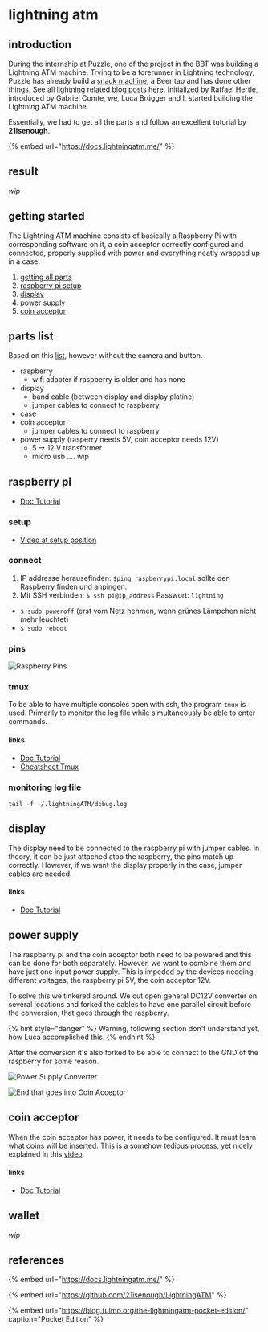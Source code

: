 # lightning atm

## introduction

During the internship at Puzzle, one of the project in the BBT was building a Lightning ATM machine. Trying to be a forerunner in Lightning technology, Puzzle has already build a [snack machine](https://www.puzzle.ch/de/blog/articles/2018/09/18/puzzle-itc-und-energy-kitchen-machen-es-moeglich-schnelle-bezahlung-mit-bitcoin-purer-genuss-ist-garantiert), a Beer tap and has done other things. See all lightning related blog posts [here](https://www.puzzle.ch/de/blog/categories/strategische-themen/lightning). Initialized by Raffael Hertle, introduced by Gabriel Comte, we, Luca Brügger and I, started building the Lightning ATM machine.

Essentially, we had to get all the parts and follow an excellent tutorial by **21isenough**.

{% embed url="https://docs.lightningatm.me/" %}



## result

_wip_

## getting started

The Lightning ATM machine consists of basically a Raspberry Pi with corresponding software on it, a coin acceptor correctly configured and connected, properly supplied with power  and everything neatly wrapped up in a case.

1. [getting all parts](lightning-atm.md#parts-list)
2. [raspberry pi setup](lightning-atm.md#raspberry-pi)
3. [display](lightning-atm.md#display)
4. [power supply](lightning-atm.md#power-supply)
5. [coin acceptor](lightning-atm.md#coin-acceptor)

## parts list

Based on this [list](https://docs.lightningatm.me/requirements/hardware-requirements), however without the camera and button.

* raspberry
  * wifi adapter if raspberry is older and has none
* display
  * band cable \(between display and display platine\)
  * jumper cables to connect to raspberry
* case
* coin acceptor
  * jumper cables to connect to raspberry
* power supply \(rasperry needs 5V, coin acceptor needs 12V\)
  * 5 -&gt; 12 V transformer
  * micro usb .... wip

## raspberry pi

* [Doc Tutorial](https://docs.lightningatm.me/lightningatm-setup/hardware-setup/assembly-and-software)

### setup

* [Video at setup position ](https://youtu.be/A9JKUQvvmYM?t=557)

### **connect**

1. IP addresse herausefinden: `$ping raspberrypi.local` sollte den Raspberry finden und anpingen.
2. Mit SSH verbinden: `$ ssh pi@ip_address`  Passwort: `l1ghtning`

* `$ sudo poweroff` \(erst vom Netz nehmen, wenn grünes Lämpchen nicht mehr leuchtet\)
* `$ sudo reboot`

### pins

![Raspberry Pins](https://www.elektronik-kompendium.de/sites/raspberry-pi/fotos/raspberry-pi-15b.jpg)

### tmux

To be able to have multiple consoles open with ssh, the program `tmux` is used. Primarily to monitor the log file while simultaneously be able to enter commands.

#### links

* [Doc Tutorial](https://docs.lightningatm.me/lightningatm-setup/software-setup/monitoring_log_file)
* [Cheatsheet Tmux](https://tmuxcheatsheet.com/)

### monitoring log file

```text
tail -f ~/.lightningATM/debug.log
```

## display

The display need to be connected to the raspberry pi with jumper cables. In theory, it can be just attached atop the raspberry, the pins match up correctly. However, if we want the display properly in the case, jumper cables are needed.

#### links

* [Doc Tutorial](https://docs.lightningatm.me/lightningatm-setup/hardware-setup/raspberry-pi-and-display)

## power supply

The raspberry pi and the coin acceptor both need to be powered and this can be done for both separately. However, we want to combine them and have just one input power supply. This is impeded by the devices needing different voltages, the raspberry pi 5V, the coin acceptor 12V.

To solve this we tinkered around. We cut open general DC12V converter on several locations and forked the cables to have one parallel circuit before the conversion, that goes through the raspberry. 

{% hint style="danger" %}
Warning, following section don't understand yet, how Luca accomplished this.
{% endhint %}

After the conversion it's also forked to be able to connect to the GND of the raspberry for some reason.

![Power Supply Converter](../../.gitbook/assets/coin1.jpeg)

![End that goes into Coin Acceptor](../../.gitbook/assets/coin2.jpeg)

## coin acceptor

When the coin acceptor has power, it needs to be configured. It must learn what coins will be inserted. This is a somehow tedious process, yet nicely explained in this [video](https://youtu.be/14JfEhNSdZE?t=1405).

#### links

* [ Doc Tutorial](https://www.youtube.com/watch?v=14JfEhNSdZE&feature=youtu.be)

## wallet

_wip_

## references

{% embed url="https://docs.lightningatm.me/" %}

{% embed url="https://github.com/21isenough/LightningATM" %}

{% embed url="https://blog.fulmo.org/the-lightningatm-pocket-edition/" caption="Pocket Edition" %}



